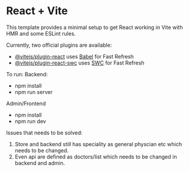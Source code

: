 # React + Vite

This template provides a minimal setup to get React working in Vite with HMR and some ESLint rules.

Currently, two official plugins are available:

- [@vitejs/plugin-react](https://github.com/vitejs/vite-plugin-react/blob/main/packages/plugin-react/README.md) uses [Babel](https://babeljs.io/) for Fast Refresh
- [@vitejs/plugin-react-swc](https://github.com/vitejs/vite-plugin-react-swc) uses [SWC](https://swc.rs/) for Fast Refresh


To run:
Backend:
- npm install
- npm run server

Admin/Frontend
- npm install
- npm run dev

Issues that needs to be solved:
1. Store and backend still has speciality as general physcian etc which needs to be changed.
2. Even api are defined as doctors/list which needs to be changed in backend and admin.
